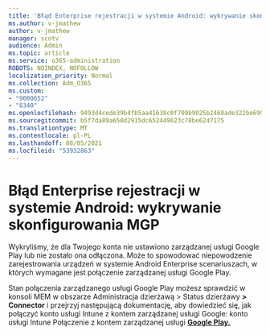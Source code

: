 ```yaml
---
title: 'Błąd Enterprise rejestracji w systemie Android: wykrywanie skonfigurowania MGP'
ms.author: v-jmathew
author: v-jmathew
manager: scotv
audience: Admin
ms.topic: article
ms.service: o365-administration
ROBOTS: NOINDEX, NOFOLLOW
localization_priority: Normal
ms.collection: Adm_O365
ms.custom:
- "9000652"
- "8340"
ms.openlocfilehash: 9493d4cede39b4fb5aa41638c0f709b9025b2468ade322be6991bdad17e97d5d
ms.sourcegitcommit: b5f7da89a650d2915dc652449623c78be6247175
ms.translationtype: MT
ms.contentlocale: pl-PL
ms.lasthandoff: 08/05/2021
ms.locfileid: "53932863"
---
```

# <a name="android-enterprise-enrollment-error-mgp-set-up-detection"></a>Błąd Enterprise rejestracji w systemie Android: wykrywanie skonfigurowania MGP

Wykryliśmy, że dla Twojego konta nie ustawiono zarządzanej usługi Google Play lub nie zostało ona odłączona. Może to spowodować niepowodzenie zarejestrowania urządzeń w systemie Android Enterprise scenariuszach, w których wymagane jest połączenie zarządzanej usługi Google Play.

Stan połączenia zarządzanego usługi Google Play możesz sprawdzić w konsoli MEM w obszarze Administracja dzierżawą > Status dzierżawy **> Connector** i przejrzyj następującą dokumentację, aby dowiedzieć się, jak połączyć konto usługi Intune z kontem zarządzanej usługi Google: konto usługi Intune Połączenie z kontem zarządzanej usługi **[Google Play.](https://docs.microsoft.com/mem/intune/enrollment/connect-intune-android-enterprise)**
